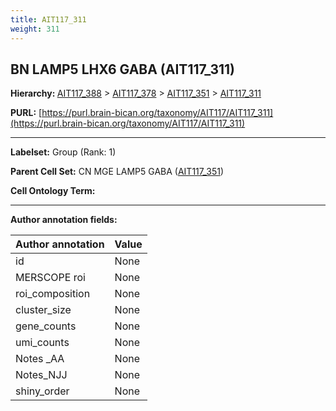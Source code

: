```yaml
---
title: AIT117_311
weight: 311
---
```

## BN LAMP5 LHX6 GABA (AIT117_311)
<b>Hierarchy: </b>
[AIT117_388](../AIT117_388) >
[AIT117_378](../AIT117_378) >
[AIT117_351](../AIT117_351) >
[AIT117_311](../AIT117_311)

**PURL:** [https://purl.brain-bican.org/taxonomy/AIT117/AIT117_311](https://purl.brain-bican.org/taxonomy/AIT117/AIT117_311)

---


**Labelset:** Group (Rank: 1)

**Parent Cell Set:** CN MGE LAMP5 GABA ([AIT117_351](../AIT117_351))



**Cell Ontology Term:** 

[MARKER GENES.]: #


---

[TRANSFERRED ANNOTATIONS.]: #


[AUTHOR ANNOTATION FIELDS.]: #


**Author annotation fields:**

| Author annotation | Value |
|-------------------|-------|
|id|None|
|MERSCOPE roi|None|
|roi_composition|None|
|cluster_size|None|
|gene_counts|None|
|umi_counts|None|
|Notes _AA|None|
|Notes_NJJ|None|
|shiny_order|None|

